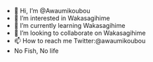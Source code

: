 - 👋 Hi, I’m @Awaumikoubou
- 👀 I’m interested in Wakasagihime
- 🌱 I’m currently learning Wakasagihime
- 💞️ I’m looking to collaborate on Wakasagihime
- 📫 How to reach me Twitter:@awaumikoubou
- No Fish, No life

<!---
Awaumikoubou/Awaumikoubou is a ✨ special ✨ repository because its `README.md` (this file) appears on your GitHub profile.
You can click the Preview link to take a look at your changes.
--->
